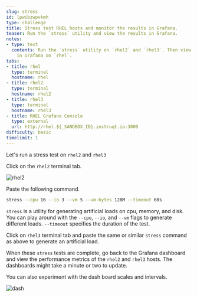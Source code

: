 ```yaml
---
slug: stress
id: lpwibzwpvkmh
type: challenge
title: Stress test RHEL hosts and monitor the results in Grafana.
teaser: Run the `stress` utility and view the results in Grafana.
notes:
- type: text
  contents: Run the `stress` utility on `rhel2` and `rhel3`. Then view the results
    in Grafana on `rhel`.
tabs:
- title: rhel
  type: terminal
  hostname: rhel
- title: rhel2
  type: terminal
  hostname: rhel2
- title: rhel3
  type: terminal
  hostname: rhel3
- title: RHEL Grafana Console
  type: external
  url: http://rhel.${_SANDBOX_ID}.instruqt.io:3000
difficulty: basic
timelimit: 1
---
```


Let's run a stress test on `rhel2` and `rhel3`

Click on the `rhel2` terminal tab.

![rhel2](../assets/rhel2tab.png)

Paste the following command.

```bash
stress --cpu 16 --io 3 --vm 5 --vm-bytes 128M --timeout 60s
```

`stress` is a utility for generating artificial loads on cpu, memory, and disk. You can play around with the `--cpu`, `--io`, and `--vm` flags to generate different loads. `--timeout` specifies the duration of the test.

Click on `rhel3` terminal tab and paste the same or similar `stress` command as above to generate an artificial load.

When these `stress` tests are complete, go back to the Grafana dashboard and view the performance metrics of the `rhel2` and `rhel3` hosts. The dashboards might take a minute or two to update.

You can also experiment with the dash board scales and intervals.

![dash](../assets/scales.png)
